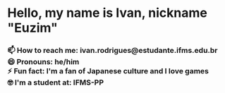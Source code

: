 <html>
<html>
<head>
  <h1>
    Hello, my name is Ivan, nickname "Euzim"
  </h1>
<h3> 
📫 How to reach me: ivan.rodrigues@estudante.ifms.edu.br</br>
😄 Pronouns: he/him</br>
⚡ Fun fact: I'm a fan of Japanese culture and I love games</br>
🤓 I'm a student at: IFMS-PP </h3>
</head>


</html>
